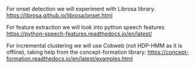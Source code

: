 For onset detection we will experiment with Librosa library. 
https://librosa.github.io/librosa/onset.html

For feature extraction we will look into python speech features
https://python-speech-features.readthedocs.io/en/latest/

For incremental clustering we will use Cobweb (not HDP-HMM as it is offline), taking help from the concept-formation library:
https://concept-formation.readthedocs.io/en/latest/examples.html
